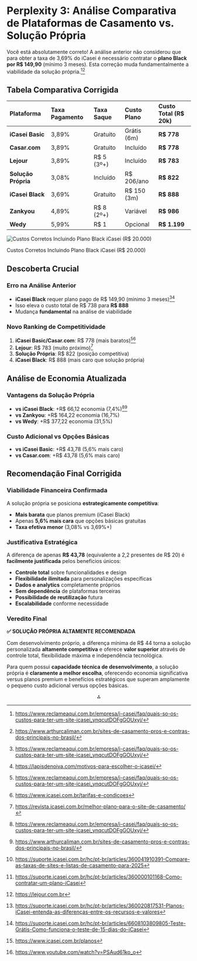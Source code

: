 # Perplexity 3: Análise Comparativa de Plataformas de Casamento vs. Solução Própria

Você está absolutamente correto! A análise anterior não considerou que para obter a taxa de 3,69% do iCasei é necessário contratar o **plano Black por R\$ 149,90** (mínimo 3 meses). Esta correção muda fundamentalmente a viabilidade da solução própria.[^1][^2]

## Tabela Comparativa Corrigida

| Plataforma          | Taxa Pagamento | Taxa Saque  | Custo Plano  | Custo Total (R\$ 20k) |
|:------------------- |:-------------- |:----------- |:------------ |:--------------------- |
| **iCasei Basic**    | 3,89%          | Gratuito    | Grátis (6m)  | **R\$ 778**           |
| **Casar.com**       | 3,89%          | Gratuito    | Incluído     | **R\$ 778**           |
| **Lejour**          | 3,89%          | R\$ 5 (3º+) | Incluído     | **R\$ 783**           |
| **Solução Própria** | 3,08%          | Incluído    | R\$ 206/ano  | **R\$ 822**           |
| **iCasei Black**    | 3,69%          | Gratuito    | R\$ 150 (3m) | **R\$ 888**           |
| **Zankyou**         | 4,89%          | R\$ 8 (2º+) | Variável     | **R\$ 986**           |
| **Wedy**            | 5,99%          | R\$ 1       | Opcional     | **R\$ 1.199**         |

![Custos Corretos Incluindo Plano Black iCasei (R\$ 20.000)](https://ppl-ai-code-interpreter-files.s3.amazonaws.com/web/direct-files/809ac2d56b200afe43b73070fdf9d9c4/d8f621fe-3142-48cb-a007-8afefa63f6c0/b9763e90.png)

Custos Corretos Incluindo Plano Black iCasei (R\$ 20.000)

## Descoberta Crucial

### Erro na Análise Anterior

- **iCasei Black** requer plano pago de R\$ 149,90 (mínimo 3 meses)[^1][^3]
- Isso eleva o custo total de R\$ 738 para **R\$ 888**
- Mudança **fundamental** na análise de viabilidade

### Novo Ranking de Competitividade

1. **iCasei Basic/Casar.com**: R\$ 778 (mais baratos)[^1][^4]
2. **Lejour**: R\$ 783 (muito próximo)[^5]
3. **Solução Própria**: R\$ 822 (posição competitiva)
4. **iCasei Black**: R\$ 888 (mais caro que solução própria)

## Análise de Economia Atualizada

### Vantagens da Solução Própria

- **vs iCasei Black**: +R\$ 66,12 economia (7,4%)[^1][^2]
- **vs Zankyou**: +R\$ 164,22 economia (16,7%)
- **vs Wedy**: +R\$ 377,22 economia (31,5%)

### Custo Adicional vs Opções Básicas

- **vs iCasei Basic**: +R\$ 43,78 (5,6% mais caro)
- **vs Casar.com**: +R\$ 43,78 (5,6% mais caro)

## Recomendação Final Corrigida

### Viabilidade Financeira Confirmada

A solução própria se posiciona **estrategicamente competitiva**:

- **Mais barata** que planos premium (iCasei Black)
- Apenas **5,6% mais cara** que opções básicas gratuitas
- **Taxa efetiva menor** (3,08% vs 3,69%+)

### Justificativa Estratégica

A diferença de apenas **R\$ 43,78** (equivalente a 2,2 presentes de R\$ 20) é **facilmente justificada** pelos benefícios únicos:

- **Controle total** sobre funcionalidades e design
- **Flexibilidade ilimitada** para personalizações específicas
- **Dados e analytics** completamente próprios
- **Sem dependência** de plataformas terceiras
- **Possibilidade de reutilização** futura
- **Escalabilidade** conforme necessidade

### Veredito Final

**✅ SOLUÇÃO PRÓPRIA ALTAMENTE RECOMENDADA**

Com desenvolvimento próprio, a diferença mínima de R\$ 44 torna a solução personalizada **altamente competitiva** e oferece **valor superior** através de controle total, flexibilidade máxima e independência tecnológica.

Para quem possui **capacidade técnica de desenvolvimento**, a solução própria é **claramente a melhor escolha**, oferecendo economia significativa versus planos premium e benefícios estratégicos que superam amplamente o pequeno custo adicional versus opções básicas.
<span style="display:none">[^10][^11][^12][^6][^7][^8][^9]</span>

<div style="text-align: center">⁂</div>

[^1]: https://www.reclameaqui.com.br/empresa/i-casei/faq/quais-so-os-custos-para-ter-um-site-icasei_ynqcutDOFgGOUxyj/

[^2]: https://www.arthurcaliman.com.br/sites-de-casamento-pros-e-contras-dos-principais-no-brasil/

[^3]: https://lapisdenoiva.com/motivos-para-escolher-o-icasei/

[^4]: https://www.icasei.com.br/tarifas-e-condicoes

[^5]: https://revista.icasei.com.br/melhor-plano-para-o-site-de-casamento/

[^6]: https://suporte.icasei.com.br/hc/pt-br/articles/360020817531-Planos-iCasei-entenda-as-diferenças-entre-os-recursos-e-valores

[^7]: https://suporte.icasei.com.br/hc/pt-br/articles/6608103809805-Teste-Grátis-Como-funciona-o-teste-de-15-dias-do-iCasei

[^8]: https://www.icasei.com.br/planos

[^9]: https://www.youtube.com/watch?v=PSAud61ko_o

[^10]: https://suporte.icasei.com.br/hc/pt-br/articles/360041910391-Compare-as-taxas-de-sites-e-listas-de-casamento-para-2025

[^11]: https://suporte.icasei.com.br/hc/pt-br/articles/360000101168-Como-contratar-um-plano-iCasei

[^12]: https://lejour.com.br
